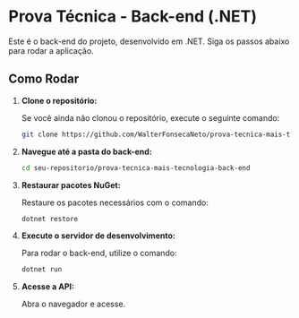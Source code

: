 # Prova Técnica - Back-end (.NET)

Este é o back-end do projeto, desenvolvido em .NET. Siga os passos abaixo para rodar a aplicação.

## Como Rodar

1. **Clone o repositório:**

   Se você ainda não clonou o repositório, execute o seguinte comando:

   ```bash
   git clone https://github.com/WalterFonsecaNeto/prova-tecnica-mais-tecnologia-back-end.git
   ```

2. **Navegue até a pasta do back-end:**

   ```bash
   cd seu-repositorio/prova-tecnica-mais-tecnologia-back-end
   ```

3. **Restaurar pacotes NuGet:**

   Restaure os pacotes necessários com o comando:

   ```bash
   dotnet restore
   ```

4. **Execute o servidor de desenvolvimento:**

   Para rodar o back-end, utilize o comando:

   ```bash
   dotnet run
   ```

5. **Acesse a API:**
   
   Abra o navegador e acesse.